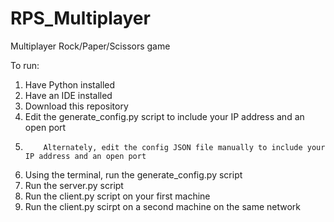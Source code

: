 # RPS_Multiplayer
Multiplayer Rock/Paper/Scissors game

To run:
1) Have Python installed
2) Have an IDE installed
3) Download this repository
4) Edit the generate_config.py script to include your IP address and an open port
5)         Alternately, edit the config JSON file manually to include your IP address and an open port
6) Using the terminal, run the generate_config.py script
7) Run the server.py script
8) Run the client.py script on your first machine
9) Run the client.py scirpt on a second machine on the same network
   
